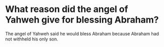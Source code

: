 # What reason did the angel of Yahweh give for blessing Abraham?

The angel of Yahweh said he would bless Abraham because Abraham had not withheld his only son.
